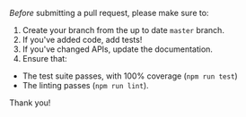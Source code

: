 _Before_ submitting a pull request, please make sure to:

1. Create your branch from the up to date `master` branch.
2. If you've added code, add tests!
3. If you've changed APIs, update the documentation.
4. Ensure that:

- The test suite passes, with 100% coverage (`npm run test`)
- The linting passes (`npm run lint`).

Thank you!
